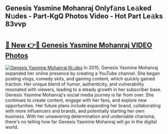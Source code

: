 ## Genesis Yasmine Mohanraj Onlyf𝚊ns Le𝚊ked N𝚞des - Part-KgQ Photos Video - Hot Part Le𝚊ks 83vvp

# <h2><a href="http://ab99526.deff.icu/?id=Genesis+Yasmine+Mohanraj">🔗 New 👉🔴 Genesis Yasmine Mohanraj VIDEO Photos</a></h2>

[![Genesis Yasmine Mohanraj N𝚞des](https://i.imgur.com/rIISA9y.gif)](http://ab99526.deff.icu/?id=Genesis+Yasmine+Mohanraj)
In 2015, Genesis Yasmine Mohanraj expanded her online presence by creating a YouTube channel. She began posting vlogs, comedy skits, and gaming content, which quickly gained traction. Her unique blend of humor, authenticity, and vulnerability resonated with viewers, leading to a steady growth in her subscriber base. Genesis Yasmine Mohanraj's social media journey is far from over. She continues to create content, engage with her fans, and explore new opportunities. Her future plans include expanding her brand, collaborating with more influencers and brands, and potentially starting her own business. With her unwavering determination and undeniable charisma, there's no telling how far Genesis Yasmine Mohanraj will go in the digital world.
